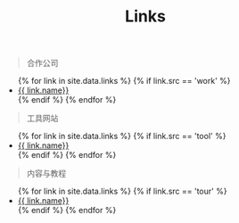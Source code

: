 ﻿---
layout: page
title: Links
description: 好看的网页过眼如烟，持续有价值的网站百里挑一
keywords: 内容与链接
comments: true
menu: 链接
permalink: /links/
---

> 合作公司

<ul>
{% for link in site.data.links %}
  {% if link.src == 'work' %}
  <li><a href="{{ link.url }}" target="_blank">{{ link.name}}</a></li>
  {% endif %}
{% endfor %}
</ul>

> 工具网站

<ul>
{% for link in site.data.links %}
  {% if link.src == 'tool' %}
  <li><a href="{{ link.url }}" target="_blank">{{ link.name}}</a></li>
  {% endif %}
{% endfor %}
</ul>

> 内容与教程

<ul>
{% for link in site.data.links %}
  {% if link.src == 'tour' %}
  <li><a href="{{ link.url }}" target="_blank">{{ link.name}}</a></li>
  {% endif %}
{% endfor %}
</ul>
